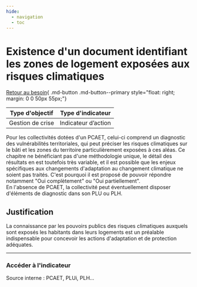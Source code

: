 ```yaml
---
hide:
  - navigation
  - toc
---
```


# Existence d'un document identifiant les zones de logement exposées aux risques climatiques 

[Retour au besoin](https://konsilion.github.io/diag360/pages/besoins/bv3){ .md-button .md-button--primary style="float: right; margin: 0 0 50px 55px;"}

|Type d'objectif|Type d'indicateur|
|--|--|
|Gestion de crise|Indicateur d’action|

Pour  les  collectivités  dotées  d'un  PCAET,  celui-ci  comprend  un  diagnostic  des vulnérabilités  territoriales,  qui  peut  préciser  les  risques  climatiques  sur le bâti et les zones  du  territoire  particulièrement exposées à ces aléas. Ce chapitre ne bénéficiant pas d'une méthodologie unique, le détail des résultats en est toutefois très variable, et il  est  possible  que  les  enjeux  spécifiques  aux  changements  d'adaptation  au changement climatique ne soient pas traités. C'est pourquoi il est proposé de pouvoir répondre notamment "Oui complètement" ou "Oui partiellement".  
En  l'absence  de  PCAET,  la  collectivité  peut  éventuellement  disposer  d'éléments  de diagnostic dans son PLU ou PLH.  

## Justification

La  connaissance  par  les  pouvoirs  publics  des  risques  climatiques  auxquels  sont exposés  les  habitants  dans  leurs  logements  est  un  préalable  indispensable  pour concevoir les actions d'adaptation et de protection adéquates.  

---

### Accéder à l'indicateur

Source interne : PCAET, PLUi, PLH…